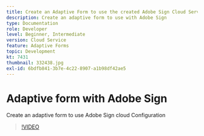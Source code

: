 ```yaml
---
title: Create an Adaptive Form to use the created Adobe Sign Cloud Services Configuration
description: Create an adaptive form to use with Adobe Sign
type: Documentation
role: Developer
level: Beginner, Intermediate
version: Cloud Service
feature: Adaptive Forms
topic: Development
kt: 7431
thumbnail: 332438.jpg
exl-id: 6bdfb841-3b7e-4c22-8907-a1b98df42ae5
---
```

# Adaptive form with Adobe Sign


Create an adaptive form to use Adobe Sign cloud Configuration

>[!VIDEO](https://video.tv.adobe.com/v/332438/?quality=9&learn=on)
